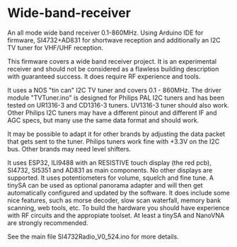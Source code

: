 # Wide-band-receiver
An all mode wide band receiver 0.1-860MHz. Using Arduino IDE for firmware, SI4732+AD831 for shortwave reception and additionally an I2C TV tuner for VHF/UHF reception.

This firmware covers a wide band receiver project. It is an experimental receiver and should not be considered as a flawless building description with guaranteed success. 
It does require RF experience and tools.

It uses a NOS "tin can" I2C TV tuner and covers 0.1 - 860MHz.
The driver module "TVTuner.ino" is designed for Philips PAL I2C tuners and has been tested on UR1316-3 and CD1316-3 tuners. UV1316-3 tuner should also work.
Other Philips I2C tuners may have a different pinout and different IF and AGC specs, but many use the same data format and should work.

It may be possible to adapt it for other brands by adjusting the data packet that gets sent to the tuner. 
Philips tuners work fine with +3.3V on the I2C bus. Other brands may need level shifters.

It uses ESP32, ILI9488 with an RESISTIVE touch display (the red pcb), SI4732, SI5351 and AD831 as main components. No other displays are supported.
It uses potentiometers for volume, squelch and fine tune.
A tinySA can be used as optional panorama adapter and will then get automatically configured and updated by the software. 
It does include some nice features, such as morse decoder, slow scan waterfall, memory bank scanning, web tools, etc.
To build the hardware you should have experience with RF circuits and the appropiate toolset. At least a tinySA and NanoVNA are strongly recommended. 

See the main file SI4732Radio_V0_524.ino for more details.
